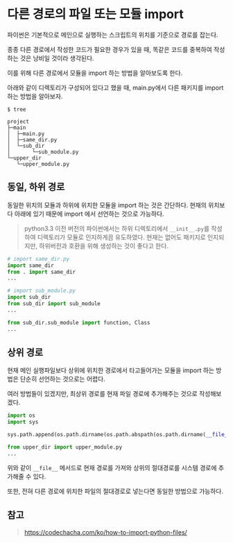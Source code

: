 # 다른 경로의 파일 또는 모듈 import

파이썬은 기본적으로 메인으로 실행하는 스크립트의 위치를 기준으로 경로를 잡는다.

종종 다른 경로에서 작성한 코드가 필요한 경우가 있을 때, 똑같은 코드를 중복하여 작성하는 것은 낭비일 것이라 생각된다.

이를 위해 다른 경로에서 모듈을 import 하는 방법을 알아보도록 한다.

아래와 같이 디렉토리가 구성되어 있다고 했을 때, main.py에서 다른 패키지를 import 하는 방법을 알아보자.

```
$ tree

project
├─main
│  ├─main.py
│  ├─same_dir.py
│  └─sub_dir
│       └─sub_module.py
└─upper_dir
   └─upper_module.py
```

## 동일, 하위 경로

동일한 위치의 모듈과 하위에 위치한 모듈을 import 하는 것은 간단하다. 현재의 위치보다 아래에 있기 때문에 import 에서 선언하는 것으로 가능하다.

> python3.3 이전 버전의 파이썬에서는 하위 디렉토리에서 `__init__.py`를 작성하여 디렉토리가 모듈로 인지하게끔 유도하였다. 현재는 없어도 패키지로 인지되지만, 하위버전과 호환을 위해 생성하는 것이 좋다고 한다.

```python
# import same_dir.py
import same_dir
from . import same_dir
...

# import sub_module.py
import sub_dir
from sub_dir import sub_module
...

from sub_dir.sub_module import function, Class
...

```

## 상위 경로

현재 메인 실행파일보다 상위에 위치한 경로에서 타고들어가는 모듈을 import 하는 방법은 단순히 선언하는 것으로는 어렵다.

여러 방법들이 있겠지만, 최상위 경로를 현재 파일 경로에 추가해주는 것으로 작성해보겠다.

```python
import os
import sys

sys.path.append(os.path.dirname(os.path.abspath(os.path.dirname(__file__))))

from upper_dir import upper_module.py
...

```

위와 같이 `__file__` 메서드로 현재 경로를 가져와 상위의 절대경로를 시스템 경로에 추가해줄 수 있다.

또한, 전혀 다른 경로에 위치한 파일의 절대경로로 넣는다면 동일한 방법으로 가능하다.

## 참고

> https://codechacha.com/ko/how-to-import-python-files/
